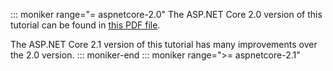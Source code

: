 ::: moniker range="= aspnetcore-2.0"
The ASP.NET Core 2.0 version of this tutorial can be found in [this PDF file](https://github.com/aspnet/Docs/tree/master/aspnetcore/data/ef-rp/intro/PDF-6-18-18.pdf).

The ASP.NET Core 2.1 version of this tutorial has many improvements over the 2.0 version.
::: moniker-end
::: moniker range=">= aspnetcore-2.1"